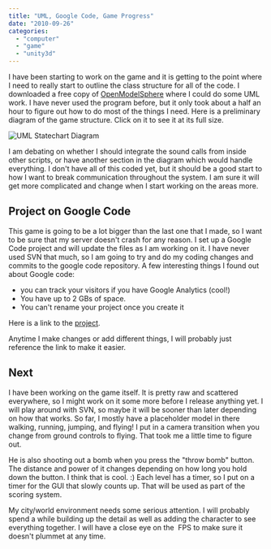 ```yaml
---
title: "UML, Google Code, Game Progress"
date: "2010-09-26"
categories: 
  - "computer"
  - "game"
  - "unity3d"
---
```


I have been starting to work on the game and it is getting to the point where I need to really start to outline the class structure for all of the code. I downloaded a free copy of [OpenModelSphere](http://www.modelsphere.org/) where I could do some UML work. I have never used the program before, but it only took about a half an hour to figure out how to do most of the things I need. Here is a preliminary diagram of the game structure. Click on it to see it at its full size.

![UML Statechart Diagram](/images/UML-Statechart-Diagram-227x300.jpg "UML Statechart Diagram")

I am debating on whether I should integrate the sound calls from inside other scripts, or have another section in the diagram which would handle everything. I don't have all of this coded yet, but it should be a good start to how I want to break communication throughout the system. I am sure it will get more complicated and change when I start working on the areas more.

## Project on Google Code

This game is going to be a lot bigger than the last one that I made, so I want to be sure that my server doesn't crash for any reason. I set up a Google Code project and will update the files as I am working on it. I have never used SVN that much, so I am going to try and do my coding changes and commits to the google code repository. A few interesting things I found out about Google code:

- you can track your visitors if you have Google Analytics (cool!)
- You have up to 2 GBs of space.
- You can't rename your project once you create it

Here is a link to the [project](http://code.google.com/p/unity3d-witchtraining/).

Anytime I make changes or add different things, I will probably just reference the link to make it easier.

## Next

I have been working on the game itself. It is pretty raw and scattered everywhere, so I might work on it some more before I release anything yet. I will play around with SVN, so maybe it will be sooner than later depending on how that works. So far, I mostly have a placeholder model in there walking, running, jumping, and flying! I put in a camera transition when you change from ground controls to flying. That took me a little time to figure out.

He is also shooting out a bomb when you press the "throw bomb" button. The distance and power of it changes depending on how long you hold down the button. I think that is cool. :) Each level has a timer, so I put on a timer for the GUI that slowly counts up. That will be used as part of the scoring system.

My city/world environment needs some serious attention. I will probably spend a while building up the detail as well as adding the character to see everything together. I will have a close eye on the  FPS to make sure it doesn't plummet at any time.
